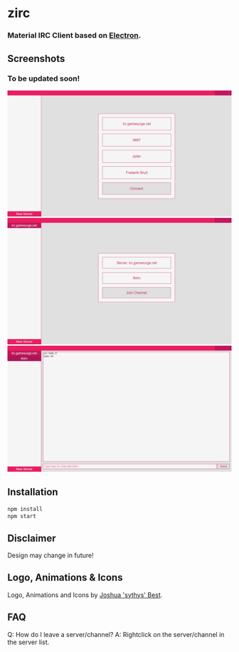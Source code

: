 # zirc
### Material IRC Client based on [Electron](https://electronjs.org "ElectronJS").
## Screenshots
### To be updated soon!
![Join Server](https://raw.githubusercontent.com/zlyfer/zirc/master/screenshots/join_server.png)
![Join Channel](https://raw.githubusercontent.com/zlyfer/zirc/master/screenshots/join_channel.png)
![Chat Interface](https://raw.githubusercontent.com/zlyfer/zirc/master/screenshots/chat_interface.png)
## Installation
```
npm install
npm start
```
## Disclaimer
Design may change in future!
## Logo, Animations & Icons
Logo, Animations and Icons by [Joshua 'sythys' Best](https://github.com/Sythys "sythys").
## FAQ
Q: How do I leave a server/channel?
A: Rightclick on the server/channel in the server list.
